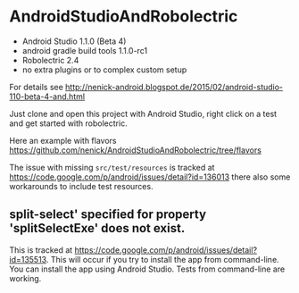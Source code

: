 # AndroidStudioAndRobolectric

- Android Studio 1.1.0 (Beta 4)
- android gradle build tools 1.1.0-rc1
- Robolectric 2.4
- no extra plugins or to complex custom setup

For details see http://nenick-android.blogspot.de/2015/02/android-studio-110-beta-4-and.html

Just clone and open this project with Android Studio, right click on a test and get started with robolectric.

Here an example with flavors https://github.com/nenick/AndroidStudioAndRobolectric/tree/flavors

The issue with missing `src/test/resources` is tracked at https://code.google.com/p/android/issues/detail?id=136013 there also some workarounds to include test resources.

## split-select' specified for property 'splitSelectExe' does not exist.

This is tracked at https://code.google.com/p/android/issues/detail?id=135513. This will occur if you try to install the app from command-line. You can install the app using Android Studio. Tests from command-line are working.
